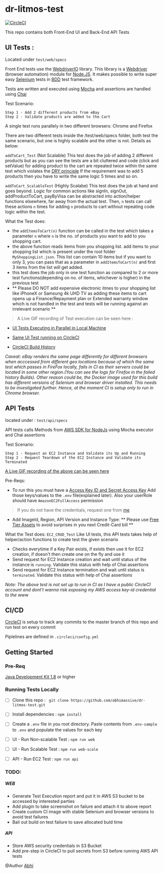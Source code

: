 # dr-litmos-test

[![CircleCI](https://circleci.com/gh/abhimassive/dr-litmos-test/tree/master.svg?style=svg)](https://circleci.com/gh/abhimassive/dr-litmos-test/tree/master)

This repo contains both Front-End UI and Back-End API Tests

## UI Tests : 

Located under `test/web/specs`

Front End tests use the [WebdriverIO](http://webdriver.io/) library. This library is a [Webdriver](https://w3c.github.io/webdriver/webdriver-spec.html) (browser automation) module for [Node.JS](https://nodejs.org/en/). It makes possible to write super easy [Selenium](https://en.wikipedia.org/wiki/Selenium_(software)) tests in [BDD](https://en.wikipedia.org/wiki/Behavior-driven_development) test framework.

Tests are written and executed using [Mocha](https://mochajs.org/) and
assertions are handled using [Chai](http://www.chaijs.com/)

Test Scenario:

```
Step 1 - Add 2 different products from eBay
Step 2 - Validate products are added to the Cart
```
A single test runs parallely in two different browsers: Chrome and Firefox

There are two different tests inside the /test/web/specs folder, both test the same scenario, but one is highly scalable and the other is not. Details as below:

```addToCart_Test``` (Not Scalable) This test does the job of adding 2 different products but as you can see the tests are a bit cluttered and code (click and setValue) for adding product to the cart are repeated twice within the same test which violates the [DRY principle](https://web-techno.net/dry-principle-explained/) If the requirement was to add 5 products then you have to write the same logic 5 times and so on.

```addToCart_ScalableTest``` (Highly Scalabe) This test does the job at hand and goes beyond. Logic for common actions like signIn, signOut, addProductToCart, payByVisa can be abstracted into action/helper functions elsewhere, far away from the actual test. Then, `n` tests can call these actions `n` times for adding `n` products to cart without repeating code logic within the test.


What the Test does: 

* the `addItemsToCart(n)` function can be called in the test which takes a parameter `n` where `n` is the no. of products you want to add to you shopping cart. 
* the above function reads items from you shopping list. add items to your shopping list which is present under the root folder `MyShoppingList.json`. This list can contain 10 items but if you want to only 3, you can pass that as a parameter in `addItemsToCart(n)` and first 3 items from the list will get added.
* this test does the job only in one test function as compared to 2 or more test functions(depending on no. of items, whichever is higher) in the previous test
* ** Please DO NOT add expensive electronic itmes to your shopping list like iPhoneX or Samsung 4k UHD TV as adding these items to cart opens up a Finance/Repayment plan or Extended warranty window which is not handled in the test and tests will be running against an irrelevant scenario **

> A Live GIF recording of Test execution can be seen here :
* [UI Tests Executing in Parallel in Local Machine](https://drive.google.com/file/d/1Qbg8w5DgFX6p9_qHRIwtM3xW5srAeDdo/view)

* [Same UI Test running on CircleCI](https://drive.google.com/file/d/19kHaDauCb-HkbYdS6rzqvJTzxE77DxCU/view)
* [CircleCI Build History](https://circleci.com/gh/abhimassive/dr-litmos-test/tree/master)
  
_Caveat: eBay renders the same page differently for different browsers when acccessed from different geo locations because of which the same test which passes in FireFox locally, fails in CI as their servers could be located in some other region.(You can see the logs for Firefox in the failed history Builds). Other reason could be, the Docker image used for this build has different versions of Selenium and browser driver installed. This needs to be investigated further.
Hence, at the moment CI is setup only to run in Chrome browser._



## API Tests 

located under : `test/api/specs`

API tests calls Methods from [AWS SDK for NodeJs](https://docs.aws.amazon.com/AWSJavaScriptSDK/latest/index.html)
using Mocha executor and Chai assertions

Test Scenario:

```
Step 1 - Request an EC2 Instance and Validate its Up and Running
Step 2 - Request Teardown of the EC2 Instance and Validate its Terminated
```
[A Live GIF recording of the above can be seen here](https://drive.google.com/file/d/1JPtMeRDMuRSiPbgOVZKDOvm_Ar2zRPtH/view)

Pre-Reqs:
* To run this you must have a [Access Key ID and Secret Access Key](https://docs.aws.amazon.com/general/latest/gr/aws-sec-cred-types.html)
Add those keys/values to the `.env` file(explained later). Also your userRole should have `AmazonEC2FullAccess` permission

> If you do not have the credentials, request one from  [me](mailto:daspatnaik@gmail.com)

* Add ImageId, Region, API Version and Instance Type: ** Please use [Free Tier Assets](https://docs.aws.amazon.com/awsaccountbilling/latest/aboutv2/free-tier-limits.html) to avoid surprises in you next Credit-Card bill **

What the Test does:
```EC2_CRUD_Test``` Like UI tests, this API tests takes help of helper/action functions to create test the given scenario
* Checks everytime if a Key Pair exists, if exists then use it for EC2 creation, if doesn't then create one on the fly and use it
* Send request for EC2 Instance creation and wait until status of the instance is `running`. Validate this status with help of Chai assertions
* Send request for EC2 Instance termination and wait until status is `terminated`. Validate this status with help of Chai assertions

_Note: The above test is not set up to run in CI as I have a public CircleCI account and dont't wanna risk exposing my AWS access key-id credential to the www_



## CI/CD
[CircleCI](https://circleci.com/product/) is setup to track any commits to the master branch of this repo and run test on every commit

Piplelines are defined in `.circleci/config.yml`


## Getting Started

### Pre-Req
[Java Development Kit 1.8](http://www.oracle.com/technetwork/java/javase/downloads/jdk8-downloads-2133151.html) or higher

### Running Tests Locally
- [ ] Clone this repo : ` git clone https://github.com/abhimassive/dr-litmos-test.git`

- [ ] Install dependencies : `npm install`

- [ ] Create a `.env` file in you root directory. Paste contents from `.env-sample` to `.env` and populate the values for each key

- [ ] UI - Run Non-scalable Test : `npm run web`

- [ ] UI - Run Scalable Test  : `npm run web-scale`

- [ ] API -  Run EC2 Test : `npm run api`


### TODO:
##### WEB
* Generate Test Execution report and put it in AWS S3 bucket to be accessed by interested parties
* Add plugin to take screenshot on failure and attach it to above report
* Create custom CI image with stable Selenium and browser versions to avoid test failures
* Bail out build on test failure to save allocated buld time

##### API
* Store AWS security credentials in S3 Bucket 
* Add pre-step in CircleCI to pull secrets from S3 before running AWS API tests


@Author [Abhi](mailto:daspatnaik@gmail.com)


